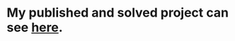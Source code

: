 # My published and solved project can see [here](https://medium.com/sajedi/911-calls-capstone-project-using-python-numpy-pandas-matplotlib-and-seaborn-86b26100e611).

